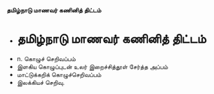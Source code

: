 **தமிழ்நாடு மாணவர் கணினித் திட்டம்**
- # தமிழ்நாடு மாணவர் கணினித் திட்டம்
- n. கொழுச் செறிவப்பம்
- இளகிய கொழுப்புடன் உலர் இறைச்சித்தூள் சேர்த்த அப்பம்
- மாட்டுக்கறிக் கொழுச்செறிவப்பம்
- இலக்கியச் செறிவு.

